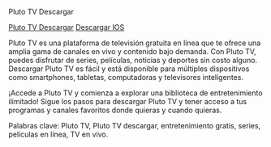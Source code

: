 Pluto TV Descargar

[Pluto TV Descargar](https://bit.ly/4ey1Mlz)
[Descargar IOS](https://bit.ly/4ebVBUv)

Pluto TV es una plataforma de televisión gratuita en línea que te ofrece una amplia gama de canales en vivo y contenido bajo demanda. Con Pluto TV, puedes disfrutar de series, películas, noticias y deportes sin costo alguno. Descargar Pluto TV es fácil y está disponible para múltiples dispositivos como smartphones, tabletas, computadoras y televisores inteligentes.

¡Accede a Pluto TV y comienza a explorar una biblioteca de entretenimiento ilimitado! Sigue los pasos para descargar Pluto TV y tener acceso a tus programas y canales favoritos donde quieras y cuando quieras.

Palabras clave: Pluto TV, Pluto TV descargar, entretenimiento gratis, series, películas en línea, TV en vivo.
